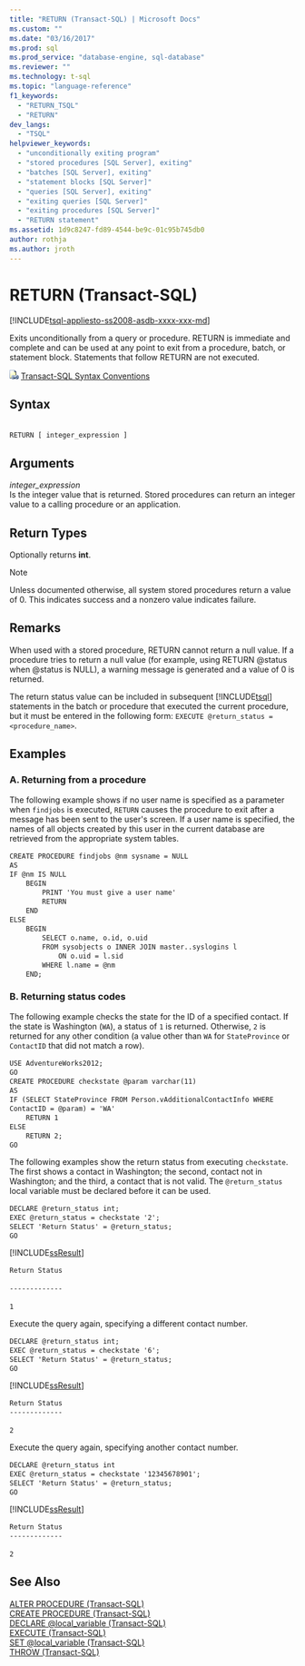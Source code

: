 ```yaml
---
title: "RETURN (Transact-SQL) | Microsoft Docs"
ms.custom: ""
ms.date: "03/16/2017"
ms.prod: sql
ms.prod_service: "database-engine, sql-database"
ms.reviewer: ""
ms.technology: t-sql
ms.topic: "language-reference"
f1_keywords: 
  - "RETURN_TSQL"
  - "RETURN"
dev_langs: 
  - "TSQL"
helpviewer_keywords: 
  - "unconditionally exiting program"
  - "stored procedures [SQL Server], exiting"
  - "batches [SQL Server], exiting"
  - "statement blocks [SQL Server]"
  - "queries [SQL Server], exiting"
  - "exiting queries [SQL Server]"
  - "exiting procedures [SQL Server]"
  - "RETURN statement"
ms.assetid: 1d9c8247-fd89-4544-be9c-01c95b745db0
author: rothja
ms.author: jroth
---
```

# RETURN (Transact-SQL)
[!INCLUDE[tsql-appliesto-ss2008-asdb-xxxx-xxx-md](../../includes/tsql-appliesto-ss2008-asdb-xxxx-xxx-md.md)]

  Exits unconditionally from a query or procedure. RETURN is immediate and complete and can be used at any point to exit from a procedure, batch, or statement block. Statements that follow RETURN are not executed.  
  
 ![Topic link icon](../../database-engine/configure-windows/media/topic-link.gif "Topic link icon") [Transact-SQL Syntax Conventions](../../t-sql/language-elements/transact-sql-syntax-conventions-transact-sql.md)  
  
## Syntax  
  
```  
  
RETURN [ integer_expression ]   
```  
  
## Arguments  
 *integer_expression*  
 Is the integer value that is returned. Stored procedures can return an integer value to a calling procedure or an application.  
  
## Return Types  
 Optionally returns **int**.  
  
> [!NOTE]  
>  Unless documented otherwise, all system stored procedures return a value of 0. This indicates success and a nonzero value indicates failure.  
  
## Remarks  
 When used with a stored procedure, RETURN cannot return a null value. If a procedure tries to return a null value (for example, using RETURN @status when @status is NULL), a warning message is generated and a value of 0 is returned.  
  
 The return status value can be included in subsequent [!INCLUDE[tsql](../../includes/tsql-md.md)] statements in the batch or procedure that executed the current procedure, but it must be entered in the following form: `EXECUTE @return_status = <procedure_name>`.  
  
## Examples  
  
### A. Returning from a procedure  
 The following example shows if no user name is specified as a parameter when `findjobs` is executed, `RETURN` causes the procedure to exit after a message has been sent to the user's screen. If a user name is specified, the names of all objects created by this user in the current database are retrieved from the appropriate system tables.  
  
```  
CREATE PROCEDURE findjobs @nm sysname = NULL  
AS   
IF @nm IS NULL  
    BEGIN  
        PRINT 'You must give a user name'  
        RETURN  
    END  
ELSE  
    BEGIN  
        SELECT o.name, o.id, o.uid  
        FROM sysobjects o INNER JOIN master..syslogins l  
            ON o.uid = l.sid  
        WHERE l.name = @nm  
    END;  
```  
  
### B. Returning status codes  
 The following example checks the state for the ID of a specified contact. If the state is Washington (`WA`), a status of `1` is returned. Otherwise, `2` is returned for any other condition (a value other than `WA` for `StateProvince` or `ContactID` that did not match a row).  
  
```  
USE AdventureWorks2012;  
GO  
CREATE PROCEDURE checkstate @param varchar(11)  
AS  
IF (SELECT StateProvince FROM Person.vAdditionalContactInfo WHERE ContactID = @param) = 'WA'  
    RETURN 1  
ELSE  
    RETURN 2;  
GO  
```  
  
 The following examples show the return status from executing `checkstate`. The first shows a contact in Washington; the second, contact not in Washington; and the third, a contact that is not valid. The `@return_status` local variable must be declared before it can be used.  
  
```  
DECLARE @return_status int;  
EXEC @return_status = checkstate '2';  
SELECT 'Return Status' = @return_status;  
GO  
```  
  
 [!INCLUDE[ssResult](../../includes/ssresult-md.md)]  
  
 ```
 Return Status 
  
 ------------- 
  
 1
 ```  
  
 Execute the query again, specifying a different contact number.  
  
```  
DECLARE @return_status int;  
EXEC @return_status = checkstate '6';  
SELECT 'Return Status' = @return_status;  
GO  
```  
  
 [!INCLUDE[ssResult](../../includes/ssresult-md.md)]  
  
 ```
 Return Status  
 -------------  
  
 2
 ```  
  
 Execute the query again, specifying another contact number.  
  
```  
DECLARE @return_status int  
EXEC @return_status = checkstate '12345678901';  
SELECT 'Return Status' = @return_status;  
GO  
```  
  
 [!INCLUDE[ssResult](../../includes/ssresult-md.md)]  
  
 ```
 Return Status  
 -------------  
  
 2
 ```  
  
## See Also  
 [ALTER PROCEDURE &#40;Transact-SQL&#41;](../../t-sql/statements/alter-procedure-transact-sql.md)   
 [CREATE PROCEDURE &#40;Transact-SQL&#41;](../../t-sql/statements/create-procedure-transact-sql.md)   
 [DECLARE @local_variable &#40;Transact-SQL&#41;](../../t-sql/language-elements/declare-local-variable-transact-sql.md)   
 [EXECUTE &#40;Transact-SQL&#41;](../../t-sql/language-elements/execute-transact-sql.md)   
 [SET @local_variable &#40;Transact-SQL&#41;](../../t-sql/language-elements/set-local-variable-transact-sql.md)   
 [THROW &#40;Transact-SQL&#41;](../../t-sql/language-elements/throw-transact-sql.md)  
  
  
